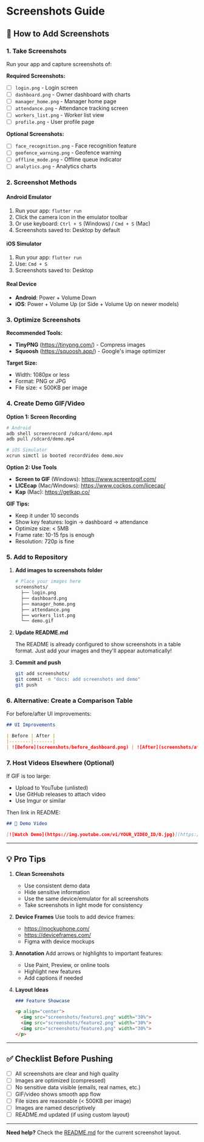 # Screenshots Guide

## 📸 How to Add Screenshots

### 1. Take Screenshots

Run your app and capture screenshots of:

**Required Screenshots:**
- [ ] `login.png` - Login screen
- [ ] `dashboard.png` - Owner dashboard with charts
- [ ] `manager_home.png` - Manager home page
- [ ] `attendance.png` - Attendance tracking screen
- [ ] `workers_list.png` - Worker list view
- [ ] `profile.png` - User profile page

**Optional Screenshots:**
- [ ] `face_recognition.png` - Face recognition feature
- [ ] `geofence_warning.png` - Geofence warning
- [ ] `offline_mode.png` - Offline queue indicator
- [ ] `analytics.png` - Analytics charts

### 2. Screenshot Methods

#### Android Emulator
1. Run your app: `flutter run`
2. Click the camera icon in the emulator toolbar
3. Or use keyboard: `Ctrl + S` (Windows) / `Cmd + S` (Mac)
4. Screenshots saved to: Desktop by default

#### iOS Simulator
1. Run your app: `flutter run`
2. Use: `Cmd + S` 
3. Screenshots saved to: Desktop

#### Real Device
- **Android**: Power + Volume Down
- **iOS**: Power + Volume Up (or Side + Volume Up on newer models)

### 3. Optimize Screenshots

**Recommended Tools:**
- **TinyPNG** (https://tinypng.com/) - Compress images
- **Squoosh** (https://squoosh.app/) - Google's image optimizer

**Target Size:**
- Width: 1080px or less
- Format: PNG or JPG
- File size: < 500KB per image

### 4. Create Demo GIF/Video

**Option 1: Screen Recording**
```bash
# Android
adb shell screenrecord /sdcard/demo.mp4
adb pull /sdcard/demo.mp4

# iOS Simulator
xcrun simctl io booted recordVideo demo.mov
```

**Option 2: Use Tools**
- **Screen to GIF** (Windows): https://www.screentogif.com/
- **LICEcap** (Mac/Windows): https://www.cockos.com/licecap/
- **Kap** (Mac): https://getkap.co/

**GIF Tips:**
- Keep it under 10 seconds
- Show key features: login → dashboard → attendance
- Optimize size: < 5MB
- Frame rate: 10-15 fps is enough
- Resolution: 720p is fine

### 5. Add to Repository

1. **Add images to screenshots folder**
   ```bash
   # Place your images here
   screenshots/
     ├── login.png
     ├── dashboard.png
     ├── manager_home.png
     ├── attendance.png
     ├── workers_list.png
     └── demo.gif
   ```

2. **Update README.md**
   
   The README is already configured to show screenshots in a table format.
   Just add your images and they'll appear automatically!

3. **Commit and push**
   ```bash
   git add screenshots/
   git commit -m "docs: add screenshots and demo"
   git push
   ```

### 6. Alternative: Create a Comparison Table

For before/after UI improvements:

```markdown
## UI Improvements

| Before | After |
|--------|-------|
| ![Before](screenshots/before_dashboard.png) | ![After](screenshots/after_dashboard.png) |
```

### 7. Host Videos Elsewhere (Optional)

If GIF is too large:
- Upload to YouTube (unlisted)
- Use GitHub releases to attach video
- Use Imgur or similar

Then link in README:
```markdown
## 🎥 Demo Video

[![Watch Demo](https://img.youtube.com/vi/YOUR_VIDEO_ID/0.jpg)](https://www.youtube.com/watch?v=YOUR_VIDEO_ID)
```

---

## 💡 Pro Tips

1. **Clean Screenshots**
   - Use consistent demo data
   - Hide sensitive information
   - Use the same device/emulator for all screenshots
   - Take screenshots in light mode for consistency

2. **Device Frames**
   Use tools to add device frames:
   - https://mockuphone.com/
   - https://deviceframes.com/
   - Figma with device mockups

3. **Annotation**
   Add arrows or highlights to important features:
   - Use Paint, Preview, or online tools
   - Highlight new features
   - Add captions if needed

4. **Layout Ideas**
   ```markdown
   ### Feature Showcase
   
   <p align="center">
     <img src="screenshots/feature1.png" width="30%">
     <img src="screenshots/feature2.png" width="30%">
     <img src="screenshots/feature3.png" width="30%">
   </p>
   ```

---

## ✅ Checklist Before Pushing

- [ ] All screenshots are clear and high quality
- [ ] Images are optimized (compressed)
- [ ] No sensitive data visible (emails, real names, etc.)
- [ ] GIF/video shows smooth app flow
- [ ] File sizes are reasonable (< 500KB per image)
- [ ] Images are named descriptively
- [ ] README.md updated (if using custom layout)

---

**Need help?** Check the [README.md](../README.md) for the current screenshot layout.
